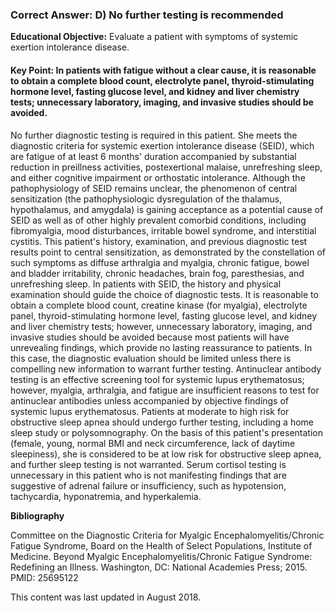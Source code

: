 
### Correct Answer: D) No further testing is recommended 

**Educational Objective:** Evaluate a patient with symptoms of systemic exertion intolerance disease.

#### **Key Point:** In patients with fatigue without a clear cause, it is reasonable to obtain a complete blood count, electrolyte panel, thyroid-stimulating hormone level, fasting glucose level, and kidney and liver chemistry tests; unnecessary laboratory, imaging, and invasive studies should be avoided.

No further diagnostic testing is required in this patient. She meets the diagnostic criteria for systemic exertion intolerance disease (SEID), which are fatigue of at least 6 months' duration accompanied by substantial reduction in preillness activities, postexertional malaise, unrefreshing sleep, and either cognitive impairment or orthostatic intolerance. Although the pathophysiology of SEID remains unclear, the phenomenon of central sensitization (the pathophysiologic dysregulation of the thalamus, hypothalamus, and amygdala) is gaining acceptance as a potential cause of SEID as well as of other highly prevalent comorbid conditions, including fibromyalgia, mood disturbances, irritable bowel syndrome, and interstitial cystitis. This patient's history, examination, and previous diagnostic test results point to central sensitization, as demonstrated by the constellation of such symptoms as diffuse arthralgia and myalgia, chronic fatigue, bowel and bladder irritability, chronic headaches, brain fog, paresthesias, and unrefreshing sleep. In patients with SEID, the history and physical examination should guide the choice of diagnostic tests. It is reasonable to obtain a complete blood count, creatine kinase (for myalgia), electrolyte panel, thyroid-stimulating hormone level, fasting glucose level, and kidney and liver chemistry tests; however, unnecessary laboratory, imaging, and invasive studies should be avoided because most patients will have unrevealing findings, which provide no lasting reassurance to patients. In this case, the diagnostic evaluation should be limited unless there is compelling new information to warrant further testing.
Antinuclear antibody testing is an effective screening tool for systemic lupus erythematosus; however, myalgia, arthralgia, and fatigue are insufficient reasons to test for antinuclear antibodies unless accompanied by objective findings of systemic lupus erythematosus.
Patients at moderate to high risk for obstructive sleep apnea should undergo further testing, including a home sleep study or polysomnography. On the basis of this patient's presentation (female, young, normal BMI and neck circumference, lack of daytime sleepiness), she is considered to be at low risk for obstructive sleep apnea, and further sleep testing is not warranted.
Serum cortisol testing is unnecessary in this patient who is not manifesting findings that are suggestive of adrenal failure or insufficiency, such as hypotension, tachycardia, hyponatremia, and hyperkalemia.

**Bibliography**

Committee on the Diagnostic Criteria for Myalgic Encephalomyelitis/Chronic Fatigue Syndrome, Board on the Health of Select Populations, Institute of Medicine. Beyond Myalgic Encephalomyelitis/Chronic Fatigue Syndrome: Redefining an Illness. Washington, DC: National Academies Press; 2015. PMID: 25695122

This content was last updated in August 2018.